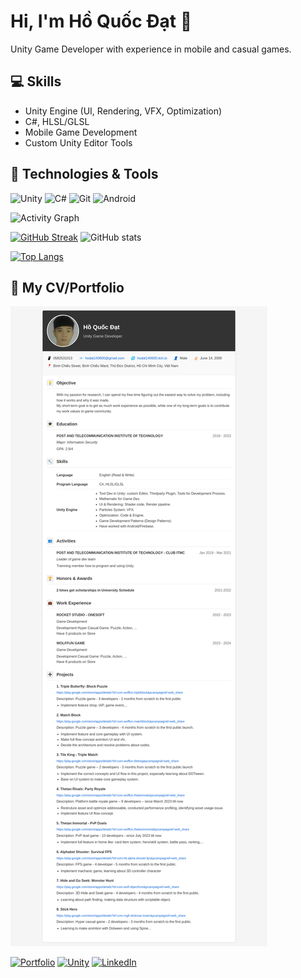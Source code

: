 # Hi, I'm Hồ Quốc Đạt 👋

Unity Game Developer with experience in mobile and casual games.

## 💻 Skills
- Unity Engine (UI, Rendering, VFX, Optimization)
- C#, HLSL/GLSL
- Mobile Game Development
- Custom Unity Editor Tools

<!-- Technologies section -->
## 🔧 Technologies & Tools
![Unity](https://img.shields.io/badge/-Unity-000?&logo=Unity)
![C#](https://img.shields.io/badge/-C%23-239120?&logo=c-sharp)
![Git](https://img.shields.io/badge/-Git-F05032?&logo=git&logoColor=white)
![Android](https://img.shields.io/badge/-Android-3DDC84?&logo=android&logoColor=white)

<!-- GitHub activity graph -->
![Activity Graph](https://github-readme-activity-graph.vercel.app/graph?username=hodat140600&theme=github)

[![GitHub Streak](https://github-readme-streak-stats.herokuapp.com/?user=hodat140600&theme=dark)](https://git.io/streak-stats) ![GitHub stats](https://github-readme-stats.vercel.app/api?username=hodat140600&show_icons=true&theme=radical)

[![Top Langs](https://github-readme-stats.vercel.app/api/top-langs/?username=hodat140600&layout=compact)](https://github.com/anuraghazra/github-readme-stats)

## 📄 My CV/Portfolio
![My CV Preview](screenshots/cv-preview.png)

[![Portfolio](https://img.shields.io/badge/Portfolio-4285F4?style=for-the-badge&logo=googlechrome&logoColor=white)](https://hodat140600.github.io/My-Info/)
[![Unity](https://img.shields.io/badge/Unity-000000?style=for-the-badge&logo=unity&logoColor=white)](https://hodat140600.itch.io)
[![LinkedIn](https://img.shields.io/badge/LinkedIn-0077B5?style=for-the-badge&logo=linkedin&logoColor=white)](https://www.linkedin.com/in/đạt-hồ-a064ab187/)

